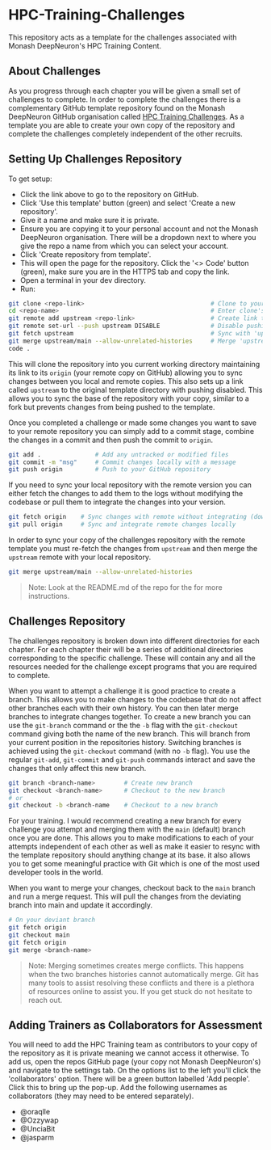 # HPC-Training-Challenges

This repository acts as a template for the challenges associated with Monash DeepNeuron's HPC Training Content.

## About Challenges

As you progress through each chapter you will be given a small set of challenges to complete. In order to complete the challenges there is a complementary GitHub template repository found on the Monash DeepNeuron GitHub organisation called [HPC Training Challenges](https://github.com/MonashDeepNeuron/HPC-Training-Challenges). As a template you are able to create your own copy of the repository and complete the challenges completely independent of the other recruits.

## Setting Up Challenges Repository

To get setup:

- Click the link above to go to the repository on GitHub.
- Click 'Use this template' button (green) and select 'Create a new repository'.
- Give it a name and make sure it is private.
- Ensure you are copying it to your personal account and not the Monash DeepNeuron organisation. There will be a dropdown next to where you give the repo a name from which you can select your account.
- Click 'Create repository from template'.
- This will open the page for the repository. Click the '<> Code' button (green), make sure you are in the HTTPS tab and copy the link.
- Open a terminal in your dev directory.
- Run:

```sh
git clone <repo-link>                                   # Clone to your machine
cd <repo-name>                                          # Enter clone's directory
git remote add upstream <repo-link>                     # Create link to template called 'upstream' 
git remote set-url --push upstream DISABLE              # Disable pushing to template
git fetch upstream                                      # Sync with 'upstream'
git merge upstream/main --allow-unrelated-histories     # Merge 'upstream' main branch with your main
code .
```

This will clone the repository into you current working directory maintaining its link to its `origin` (your remote copy on GitHub) allowing you to sync changes between you local and remote copies. This also sets up a link called `upstream` to the original template directory with pushing disabled. This allows you to sync the base of the repository with your copy, similar to a fork but prevents changes from being pushed to the template.

Once you completed a challenge or made some changes you want to save to your remote repository you can simply add to a commit stage, combine the changes in a commit and then push the commit to `origin`.

```sh
git add .               # Add any untracked or modified files
git commit -m "msg"     # Commit changes locally with a message
git push origin         # Push to your GitHub repository
```

If you need to sync your local repository with the remote version you can either fetch the changes to add them to the logs without modifying the codebase or pull them to integrate the changes into your version.

```sh
git fetch origin    # Sync changes with remote without integrating (downloading) them
git pull origin     # Sync and integrate remote changes locally
```

In order to sync your copy of the challenges repository with the remote template you must re-fetch the changes from `upstream` and then merge the `upstream` remote with your local repository.

```sh
git merge upstream/main --allow-unrelated-histories
```

> Note: Look at the README.md of the repo for the for more instructions.

## Challenges Repository

The challenges repository is broken down into different directories for each chapter. For each chapter their will be a series of additional directories corresponding to the specific challenge. These will contain any and all the resources needed for the challenge except programs that you are required to complete.

When you want to attempt a challenge it is good practice to create a branch. This allows you to make changes to the codebase that do not affect other branches each with their own history. You can then later merge branches to integrate changes together. To create a new branch you can use the `git-branch` command or the the `-b` flag with the `git-checkout` command giving both the name of the new branch. This will branch from your current position in the repositories history. Switching branches is achieved using the `git-checkout` command (with no `-b` flag). You use the regular `git-add`, `git-commit` and `git-push` commands interact and save the changes that only affect this new branch.

```sh
git branch <branch-name>        # Create new branch
git checkout <branch-name>      # Checkout to the new branch
# or
git checkout -b <branch-name    # Checkout to a new branch
```

For your training. I would recommend creating a new branch for every challenge you attempt and merging them with the `main` (default) branch once you are done. This allows you to make modifications to each of your attempts independent of each other as well as make it easier to resync with the template repository should anything change at its base. it also allows you to get some meaningful practice with Git which is one of the most used developer tools in the world.

When you want to merge your changes, checkout back to the `main` branch and run a merge request. This will pull the changes from the deviating branch into main and update it accordingly.

```sh
# On your deviant branch
git fetch origin
git checkout main
git fetch origin
git merge <branch-name>
```

> Note: Merging sometimes creates merge conflicts. This happens when the two branches histories cannot automatically merge. Git has many tools to assist resolving these conflicts and there is a plethora of resources online to assist you. If you get stuck do not hesitate to reach out.

## Adding Trainers as Collaborators for Assessment

You will need to add the HPC Training team as contributors to your copy of the repository as it is private meaning we cannot access it otherwise. To add us, open the repos GitHub page (your copy not Monash DeepNeuron's) and navigate to the settings tab. On the options list to the left you'll click the 'collaborators' option. There will be a green button labelled 'Add people'. Click this to bring up the pop-up. Add the following usernames as collaborators (they may need to be entered separately).

- @oraqlle
- @Ozzywap
- @UnciaBit
- @jasparm
